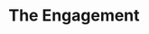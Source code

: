 ---
title: 'The Engagement'
episode: 1
pc: 701
written: Larry David
directed: Andy Ackerman
aired: September 21, 1995
imdb: 'http://www.imdb.com/title/tt0697690/'
wiki: 'https://en.wikipedia.org/wiki/The_Engagement_(Seinfeld)'
taxonomy:
    category:
        - episode
---